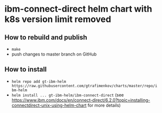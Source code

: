# ibm-connect-direct helm chart with k8s version limit removed

## How to rebuild and publish

- `make`
- push changes to master branch on GitHub

## How to install

- `helm repo add gt-ibm-helm https://raw.githubusercontent.com/gtrafimenkov/charts/master/repo/ibm-helm`
- `helm install ... gt-ibm-helm/ibm-connect-direct`
  (see https://www.ibm.com/docs/en/connect-direct/6.2.0?topic=installing-connectdirect-unix-using-helm-chart for more details)
